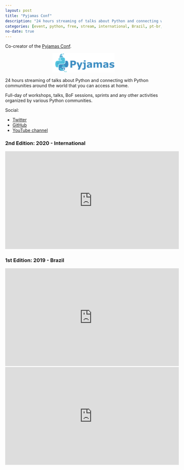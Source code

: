```yaml
---
layout: post
title: "Pyjamas Conf"
description: "24 hours streaming of talks about Python and connecting with Python communities around the world that you can access at home."
categories: [event, python, free, stream, international, Brazil, pt-br, en]
no-date: true
---
```


Co-creator of the [Pyjamas Conf](https://pyjamas.live).

<p align="center">
  <img
    src="/assets/images/pyjamas-logo.png"
    width="200"
    alt="Pyjamas Logo"
  >
</p>

24 hours streaming of talks about Python and connecting with Python communities around the world
that you can access at home.

Full-day of workshops, talks, BoF sessions, sprints and any other activities organized by various
Python communities.

Social:

- [Twitter](https://twitter.com/intent/user?screen_name=PyjamasConf)
- [GitHub](https://github.com/pyjamasconf)
- [YouTube channel](https://www.youtube.com/c/Pyjamasconf)

### 2nd Edition: 2020 - International

<iframe width="560" height="315" src="https://www.youtube.com/embed/5_P89NiG-s4" title="YouTube video player" frameborder="0" allow="accelerometer; autoplay; clipboard-write; encrypted-media; gyroscope; picture-in-picture" allowfullscreen></iframe>

### 1st Edition: 2019 - Brazil

<iframe width="560" height="315" src="https://www.youtube.com/embed/8wAmTH9hBac" title="YouTube video player" frameborder="0" allow="accelerometer; autoplay; clipboard-write; encrypted-media; gyroscope; picture-in-picture" allowfullscreen></iframe>

<br>

<iframe width="560" height="315" src="https://www.youtube.com/embed/-qWySnuoaTM" title="YouTube video player" frameborder="0" allow="accelerometer; autoplay; clipboard-write; encrypted-media; gyroscope; picture-in-picture" allowfullscreen></iframe>

